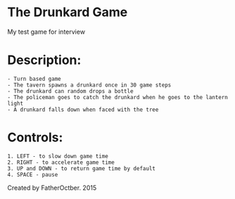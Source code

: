 # The Drunkard Game
My test game for interview

# Description:
	- Turn based game
	- The tavern spawns a drunkard once in 30 game steps
	- The drunkard can random drops a bottle
	- The policeman goes to catch the drunkard when he goes to the lantern light
	- A drunkard falls down when faced with the tree

# Controls:
	1. LEFT - to slow down game time
	2. RIGHT - to accelerate game time
	3. UP and DOWN - to return game time by default
	4. SPACE - pause

Created by FatherOctber. 2015
